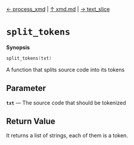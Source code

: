 [&#8592; process_xmd](xmd--process_xmd.md) | [&#8593; xmd.md](xmd.md) | [&#8594; text_slice](xmd--text_slice.md)
# `split_tokens`
**Synopsis**

```cpp
split_tokens(txt)
```

A function that splits source code into its tokens


## Parameter
**`txt`** &#8213; The source code that should be tokenized  
## Return Value

It returns a list of strings, each of them is a token.



